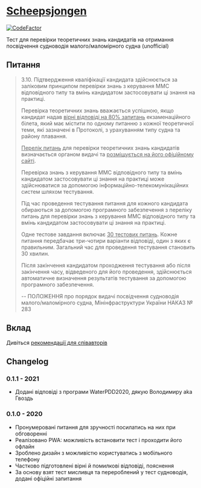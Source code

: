 # [Scheepsjongen](https://scheepsjongen.github.io)

[![CodeFactor](https://www.codefactor.io/repository/github/scheepsjongen/scheepsjongen.github.io/badge)](https://www.codefactor.io/repository/github/scheepsjongen/scheepsjongen.github.io)

Тест для перевірки теоретичних знань кандидатів на отримання
посвідчення судноводія малого/маломірного судна (unofficial)

## Питання

> 3.10. Підтвердження кваліфікації кандидата здійснюється за заліковим принципом перевірки знань з керування ММС відповідного типу та вмінь кандидатом застосовувати ці знання на практиці.
>
> Перевірка теоретичних знань вважається успішною, якщо кандидат надав <u>вірні відповіді на 80% запитань</u> екзаменаційного білета, який має містити по одному питанню з кожної теоретичної теми, які зазначені в Протоколі, з урахуванням типу судна та району плавання.
>
> <u>Перелік питань</u> для перевірки теоретичних знань кандидатів визначається органом видачі та <u>розміщується на його офіційному сайті</u>.
>
> Перевірка знань з керування ММС відповідного типу та вмінь кандидатом застосовувати ці знання на практиці може здійснюватися за допомогою інформаційно-телекомунікаційних систем шляхом тестування.
>
> Під час проведення тестування питання для кожного кандидата обираються за допомогою програмного забезпечення з переліку питань для перевірки знань з керування ММС відповідного типу та вмінь кандидатом застосовувати ці знання на практиці.
>
> Одне тестове завдання включає <u>30 тестових питань</u>. Кожне питання передбачає три-чотири варіанти відповіді, один з яких є правильним. Загальний час для проведення тестування становить 30 хвилин.
>
> Після закінчення кандидатом проходження тестування або після закінчення часу, відведеного для його проведення, здійснюється автоматичне визначення результатів тестування за допомогою програмного забезпечення.
>
> -- ПОЛОЖЕННЯ про порядок видачі посвідчення судноводія малого/маломірного судна, Мінінфраструктури України НАКАЗ № 283

## Вклад

Дивіться [рекомендації для співавторів](CONTRIBUTING.md)

## Changelog

### 0.1.1 - 2021

- Додані відповіді з програми WaterPDD2020, дякую Володимиру aka Гвоздь

### 0.1.0 - 2020

- Пронумеровані питання для зручності посилатись на них при обговоренні
- Реалізовано PWA: можливість встановити тест і проходити його офлайн
- Зроблено дизайн з можливістю користуватись з мобільного телефону
- Частково підготовлені вірні й помилкові відповіді, пояснення
- За основу взят тест мисливця та перероблений у тест судноводія, додані офіційні запитання
